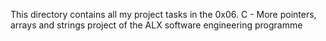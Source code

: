 This directory contains all my project tasks in the 0x06. C - More pointers, arrays and strings project of the ALX software engineering programme
